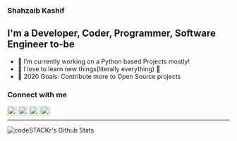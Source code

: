 ### Shahzaib Kashif

## I'm a Developer, Coder, Programmer, Software Engineer to-be
- 🔭 I’m currently working on a Python based Projects mostly!
- 🌱 I love to learn new things(literally everything) 🤣
- 🥅 2020 Goals: Contribute more to Open Source projects

### Connect with me
[<img align="left" alt="codeSTACKr | Twitter" width="22px" src="https://cdn.jsdelivr.net/npm/simple-icons@v3/icons/twitter.svg" />][twitter]
[<img align="left" alt="codeSTACKr | LinkedIn" width="22px" src="https://cdn.jsdelivr.net/npm/simple-icons@v3/icons/linkedin.svg" />][linkedin]
[<img align="left" alt="codeSTACKr | Instagram" width="22px" src="https://cdn.jsdelivr.net/npm/simple-icons@v3/icons/instagram.svg" />][instagram]
[<img align="left" alt="codeSTACKr | Facebook" width="22px" src="https://cdn.jsdelivr.net/npm/simple-icons@v3/icons/facebook.svg" />][facebook]
<br />
<hr />

<img align="left" alt="codeSTACKr's Github Stats" src="https://github-readme-stats.vercel.app/api?username=shahzaibk23&show_icons=true&hide_border=true" />

[twitter]: https://twitter.com/shahzaib_kash
[instagram]: https://instagram.com/_shahzaib.k/
[linkedin]: https://linkedin.com/
[facebook]: https://facebook.com/